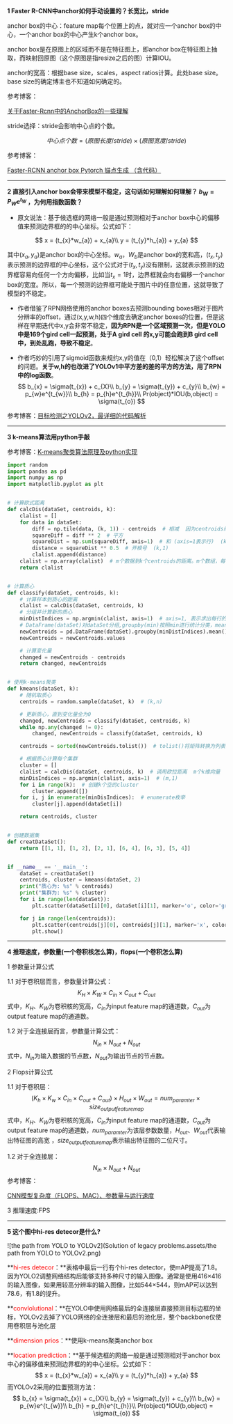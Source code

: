 **1 Faster R-CNN中anchor如何手动设置的？长宽比，stride**

anchor box的中心：feature map每个位置上的点，就对应一个anchor box的中心，一个anchor box的中心产生k个anchor box。

anchor box是在原图上的区域而不是在特征图上，即anchor box在特征图上抽取，而映射回原图（这个原图是指resize之后的图）计算IOU。

anchor的宽高：根据base size，scales，aspect ratios计算。此处base size。base size的确定博主也不知道如何确定的。

参考博客：

[关于Faster-Rcnn中的AnchorBox的一些理解](https://blog.csdn.net/qian99/article/details/79942591?utm_source=blogxgwz2)

stride选择：stride会影响中心点的个数。

$$中心点个数 = (原图长度/stride)\times(原图宽度/stride)$$

参考博客：

[Faster-RCNN anchor box Pytorch 锚点生成 （含代码）](https://blog.csdn.net/weixin_44638957/article/details/94902435)

---



**2 直接引入anchor box会带来模型不稳定，这句话如何理解如何理解？ $b_{W}=P_{W}e^{t_{W}}$ ，为何用指数函数？**

- 原文说法：基于候选框的网络一般是通过预测相对于anchor box中心的偏移值来预测边界框的的中心坐标。公式如下：

$$
x = (t_{x}*w_{a}) + x_{a}\\
y = (t_{y}*h_{a}) + y_{a}
$$

其中$(x_{a},y_{a})$是anchor box的中心坐标。$w_{a}，W_{b}$是anchor box的宽和高，$(t_{x},t_{y})$表示预测的边界框的中心坐标，这个公式对于$(t_{x},t_{y})$没有限制，这就表示预测的边界框容易向任何一个方向偏移，比如当$t_{x}=1$时，边界框就会向右偏移一个anchor box的宽度。所以，每一个预测的边界框可能处于图片中的任意位置，这就导致了模型的不稳定。

- 作者借鉴了RPN网络使用的anchor boxes去预测bounding boxes相对于图片分辨率的offset，通过(x,y,w,h)四个维度去确定anchor boxes的位置，但是这样在早期迭代中x,y会非常不稳定，**因为RPN是一个区域预测一次，但是YOLO中是169个gird cell一起预测，处于A gird cell 的x,y可能会跑到B gird cell中，到处乱跑，导致不稳定**。

- 作者巧妙的引用了sigmoid函数来规约x,y的值在（0,1）轻松解决了这个offset的问题。**关于w,h的也改进了YOLOv1中平方差的差的平方的方法，用了RPN中的log函数**。
  $$
  b_{x} = \sigma(t_{x}) + c_{X}\\
  b_{y} = \sigma(t_{y}) + c_{y}\\
  b_{w} = p_{w}e^{t_{w}}\\
  b_{h} = p_{h}e^{t_{h}}\\
  Pr(object)*IOU(b,object) = \sigma(t_{o})
  $$

参考博客：[目标检测之YOLOv2，最详细的代码解析](https://www.jianshu.com/p/032b1eecb335)

---



**3 k-means算法用python手敲**

参考博客：[K-means聚类算法原理及python实现](https://blog.csdn.net/qq_43741312/article/details/97128745)

```python
import random
import pandas as pd
import numpy as np
import matplotlib.pyplot as plt


# 计算欧式距离
def calcDis(dataSet, centroids, k):
    clalist = []
    for data in dataSet:
        diff = np.tile(data, (k, 1)) - centroids  # 相减  因为centroids维度为(k,n)
        squareDiff = diff ** 2  # 平方
        squareDist = np.sum(squareDiff, axis=1)  # 和 (axis=1表示行)  (k,1)
        distance = squareDist ** 0.5  # 开根号  (k,1)
        clalist.append(distance)
    clalist = np.array(clalist)  # m个数据到k个centroids的距离。m个数组，每个数组代表数据点到各个质心的距离
    return clalist


# 计算质心
def classify(dataSet, centroids, k):
    # 计算样本到质心的距离
    clalist = calcDis(dataSet, centroids, k)
    # 分组并计算新的质心
    minDistIndices = np.argmin(clalist, axis=1)  # axis=1, 表示求出每行的最小值的下标。求出距离每个数据点的最近质心编号  (m,1)
    # DataFrame(dataSet)对dataSet分组,groupby(min)按照min进行统计分类，mean()对分类结果求均值
    newCentroids = pd.DataFrame(dataSet).groupby(minDistIndices).mean()  # 聚合！！一步实现了簇中数据的寻找以及新质心的计算
    newCentroids = newCentroids.values

    # 计算变化量
    changed = newCentroids - centroids
    return changed, newCentroids


# 使用k-means聚类
def kmeans(dataSet, k):
    # 随机取质心
    centroids = random.sample(dataSet, k)  # (k,n)

    # 更新质心，直到变化量全为0
    changed, newCentroids = classify(dataSet, centroids, k)
    while np.any(changed != 0):
        changed, newCentroids = classify(dataSet, centroids, k)

    centroids = sorted(newCentroids.tolist())  # tolist()将矩阵转换为列表， sorted()排序

    # 根据质心计算每个集群
    cluster = []
    clalist = calcDis(dataSet, centroids, k)  # 调用欧拉距离  m个k维向量
    minDisIndices = np.argmin(clalist, axis=1)  # (m,1)
    for i in range(k):  # 创建k个空的cluster
        cluster.append([])
    for i, j in enumerate(minDisIndices):  # enumerate枚举
        cluster[j].append(dataSet[i])

    return centroids, cluster


# 创建数据集
def creatDataSet():
    return [[1, 1], [1, 2], [2, 1], [6, 4], [6, 3], [5, 4]]


if __name__ == '__main__':
    dataSet = creatDataSet()
    centroids, cluster = kmeans(dataSet, 2)
    print("质心为: %s" % centroids)
    print("集群为: %s" % cluster)
    for i in range(len(dataSet)):
        plt.scatter(dataSet[i][0], dataSet[i][1], marker='o', color='green', s=40, label="原始点")

    for j in range(len(centroids)):
        plt.scatter(centroids[j][0], centroids[j][1], marker='x', color='red', s=50, label='质心')
        plt.show()
```



---



**4  推理速度，参数量(一个卷积核怎么算)，flops(一个卷积怎么算)**

1 参数量计算公式

1.1 对于卷积层而言，参数量计算公式：
$$
K_{H}\times K_{W} \times C_{in} \times C_{out} + C_{out}
$$
式中，$K_{H}$、$K_{W}$为卷积核的宽高，$C_{in}$为input feature map的通道数，$C_{out}$为output feature map的通道数。

1.2 对于全连接层而言，参数量计算公式：
$$
N_{in} \times N_{out} + N_{out}
$$
式中，$N_{in}$为输入数据的节点数，$N_{out}$为输出节点的节点数。

2 Flops计算公式

1.1 对于卷积层：
$$
(K_{h} \times K_{w} \times C_{in} \times C_{out} + C_{out}) \times H_{out} \times W_{out} =
num_{paramter} \times size_{output featuremap}
$$
式中，$K_{H}$、$K_{W}$为卷积核的宽高，$C_{in}$为input feature map的通道数，$C_{out}$为output feature map的通道数，$num_{paramter}$为该层参数数量，$H_{out}$、$W_{out}$代表输出特征图的高宽 ，$size_{output featuremap}$表示输出特征图的二位尺寸。

1.2 对于全连接层：
$$
N_{in} \times N_{out} + N_{out}
$$
参考博客：

[CNN模型复杂度（FLOPS、MAC）、参数量与运行速度](https://blog.csdn.net/weixin_39833897/article/details/105807172?utm_medium=distribute.pc_relevant.none-task-blog-BlogCommendFromMachineLearnPai2-2.control&depth_1-utm_source=distribute.pc_relevant.none-task-blog-BlogCommendFromMachineLearnPai2-2.control)

3 推理速度:FPS

---



**5 这个图中hi-res detecor是什么?**

![the path from YOLO to YOLOv2](Solution of legacy problems.assets/the path from YOLO to YOLOv2.png)

**<font color=red>hi-res detecor</font>：**表格中最后一行有个hi-res detector，使mAP提高了1.8。因为YOLO2调整网络结构后能够支持多种尺寸的输入图像。通常是使用416×416的输入图像，如果用较高分辨率的输入图像，比如544×544，则mAP可以达到78.6，有1.8的提升。

**<font color=red>convlolutional</font>：**在YOLO中使用网络最后的全连接层直接预测目标边框的坐标，YOLOv2去掉了YOLO网络的全连接层和最后的池化层，整个backbone仅使用卷积层与池化层

**<font color=red>dimension prios</font>：**使用k-means聚类anchor box

**<font color=red>location prediction</font>：**基于候选框的网络一般是通过预测相对于anchor box中心的偏移值来预测边界框的的中心坐标。公式如下：
$$
x = (t_{x}*w_{a}) + x_{a}\\
y = (t_{y}*h_{a}) + y_{a}
$$
而YOLOv2采用的位置预测方法：
$$
b_{x} = \sigma(t_{x}) + c_{X}\\
b_{y} = \sigma(t_{y}) + c_{y}\\
b_{w} = p_{w}e^{t_{w}}\\
b_{h} = p_{h}e^{t_{h}}\\
Pr(object)*IOU(b,object) = \sigma(t_{o})
$$
